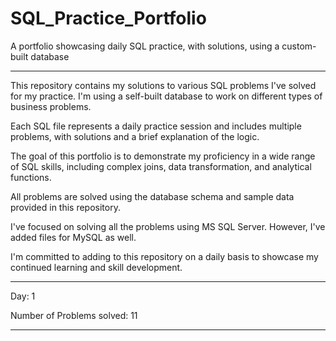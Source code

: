 # SQL_Practice_Portfolio
A portfolio showcasing daily SQL practice, with solutions, using a custom-built database

--------------------------------------------------------------------------------------------------------------------

This repository contains my solutions to various SQL problems I've solved for my practice. I'm using a self-built database to work on different types of business problems.

Each SQL file represents a daily practice session and includes multiple problems, with solutions and a brief explanation of the logic.

The goal of this portfolio is to demonstrate my proficiency in a wide range of SQL skills, including complex joins, data transformation, and analytical functions.

All problems are solved using the database schema and sample data provided in this repository.

I've focused on solving all the problems using MS SQL Server. However, I've added files for MySQL as well.

I'm committed to adding to this repository on a daily basis to showcase my continued learning and skill development.

--------------------------------------------------------------------------------------------------------------------

Day: 1

Number of Problems solved: 11

--------------------------------------------------------------------------------------------------------------------

